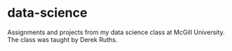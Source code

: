 # data-science

Assignments and projects from my data science class at McGill University.
The class was taught by Derek Ruths.
